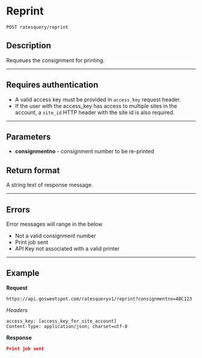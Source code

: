 # Reprint

    POST ratesquery/reprint

## Description
Requeues the consignment for printing.

***

## Requires authentication
* A valid access key must be provided in `access_key` request header.
* If the user with the access_key has access to multiple sites in the account, a `site_id` HTTP header with the site id is also required.

***

## Parameters
- **consignmentno** - consignment number to be re-printed

## Return format
A string text of response message.

***

## Errors
Error messages will range in the below
- Not a valid consignment number
- Print job sent
- API Key not associated with a valid printer

***

## Example
**Request**

    https://api.gosweetspot.com/ratesqueryv1/reprint?consignmentno=ABC123

*Headers*

    access_key: [access_key_for_site_account]
    Content-Type: application/json; charset=utf-8



**Response**
``` json
Print job sent

```
